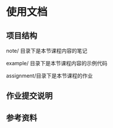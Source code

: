 # 使用文档

## 项目结构

note/ 目录下是本节课程内容的笔记

example/ 目录下是本节课程内容的示例代码

assignment/目录下是本节课程的作业

## 作业提交说明

## 参考资料

